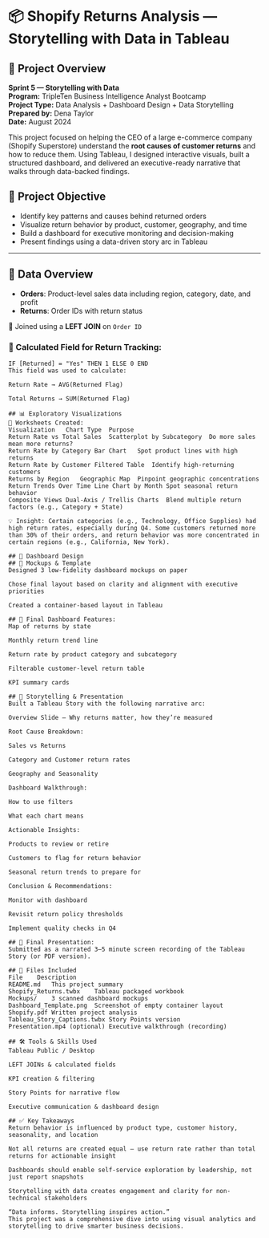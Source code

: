 # 📦 Shopify Returns Analysis — Storytelling with Data in Tableau

## 🧾 Project Overview
**Sprint 5 — Storytelling with Data**  
**Program:** TripleTen Business Intelligence Analyst Bootcamp  
**Project Type:** Data Analysis + Dashboard Design + Data Storytelling  
**Prepared by:** Dena Taylor  
**Date:** August 2024  

This project focused on helping the CEO of a large e-commerce company (Shopify Superstore) understand the **root causes of customer returns** and how to reduce them. Using Tableau, I designed interactive visuals, built a structured dashboard, and delivered an executive-ready narrative that walks through data-backed findings.

## 🎯 Project Objective

- Identify key patterns and causes behind returned orders
- Visualize return behavior by product, customer, geography, and time
- Build a dashboard for executive monitoring and decision-making
- Present findings using a data-driven story arc in Tableau

---

## 📂 Data Overview

- **Orders**: Product-level sales data including region, category, date, and profit
- **Returns**: Order IDs with return status

📌 Joined using a **LEFT JOIN** on `Order ID`

### 📐 Calculated Field for Return Tracking:
```text
IF [Returned] = "Yes" THEN 1 ELSE 0 END
This field was used to calculate:

Return Rate → AVG(Returned Flag)

Total Returns → SUM(Returned Flag)

## 📊 Exploratory Visualizations
📌 Worksheets Created:
Visualization	Chart Type	Purpose
Return Rate vs Total Sales	Scatterplot by Subcategory	Do more sales mean more returns?
Return Rate by Category	Bar Chart	Spot product lines with high returns
Return Rate by Customer	Filtered Table	Identify high-returning customers
Returns by Region	Geographic Map	Pinpoint geographic concentrations
Return Trends Over Time	Line Chart by Month	Spot seasonal return behavior
Composite Views	Dual-Axis / Trellis Charts	Blend multiple return factors (e.g., Category + State)

💡 Insight: Certain categories (e.g., Technology, Office Supplies) had high return rates, especially during Q4. Some customers returned more than 30% of their orders, and return behavior was more concentrated in certain regions (e.g., California, New York).

## 📐 Dashboard Design
## 📝 Mockups & Template
Designed 3 low-fidelity dashboard mockups on paper

Chose final layout based on clarity and alignment with executive priorities

Created a container-based layout in Tableau

## 🧩 Final Dashboard Features:
Map of returns by state

Monthly return trend line

Return rate by product category and subcategory

Filterable customer-level return table

KPI summary cards

## 📖 Storytelling & Presentation
Built a Tableau Story with the following narrative arc:

Overview Slide — Why returns matter, how they’re measured

Root Cause Breakdown:

Sales vs Returns

Category and Customer return rates

Geography and Seasonality

Dashboard Walkthrough:

How to use filters

What each chart means

Actionable Insights:

Products to review or retire

Customers to flag for return behavior

Seasonal return trends to prepare for

Conclusion & Recommendations:

Monitor with dashboard

Revisit return policy thresholds

Implement quality checks in Q4

## 🎤 Final Presentation:
Submitted as a narrated 3–5 minute screen recording of the Tableau Story (or PDF version).

## 📁 Files Included
File	Description
README.md	This project summary
Shopify_Returns.twbx	Tableau packaged workbook
Mockups/	3 scanned dashboard mockups
Dashboard_Template.png	Screenshot of empty container layout
Shopify.pdf	Written project analysis
Tableau_Story_Captions.twbx	Story Points version
Presentation.mp4 (optional)	Executive walkthrough (recording)

## 🛠 Tools & Skills Used
Tableau Public / Desktop

LEFT JOINs & calculated fields

KPI creation & filtering

Story Points for narrative flow

Executive communication & dashboard design

## ✅ Key Takeaways
Return behavior is influenced by product type, customer history, seasonality, and location

Not all returns are created equal — use return rate rather than total returns for actionable insight

Dashboards should enable self-service exploration by leadership, not just report snapshots

Storytelling with data creates engagement and clarity for non-technical stakeholders

“Data informs. Storytelling inspires action.”
This project was a comprehensive dive into using visual analytics and storytelling to drive smarter business decisions.
